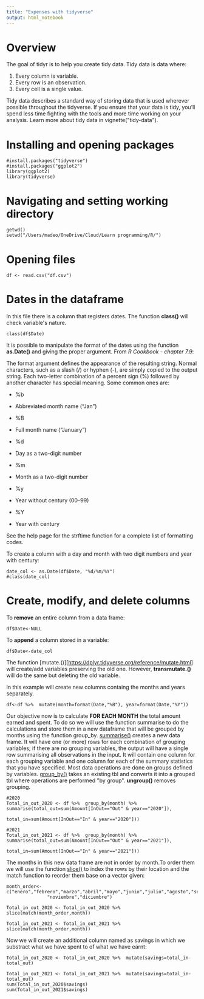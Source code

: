 ```yaml
---
title: "Expenses with tidyverse"
output: html_notebook
---
```

# Overview
The goal of tidyr is to help you create tidy data. Tidy data is data where:

1. Every column is variable.
2. Every row is an observation.
3. Every cell is a single value.

Tidy data describes a standard way of storing data that is used wherever 
possible throughout the tidyverse. If you ensure that your data is tidy,
you’ll spend less time fighting with the tools and more time working on your 
analysis. Learn more about tidy data in vignette("tidy-data").


# Installing and opening packages

```{r}
#install.packages("tidyverse")
#install.packages("ggplot2")
library(ggplot2)
library(tidyverse)
```
# Navigating and setting working directory

```{r}
getwd()
setwd("/Users/madeo/OneDrive/Cloud/Learn programming/R/")
```


# Opening files

```{r}
df <- read.csv("df.csv")
```

# Dates in the dataframe

In this file there is a column that registers dates. The function  **class()** 
will check  variable's nature. 
```{r}
class(df$Date)
```
It is possible to manipulate the format of the dates using the function
**as.Date()** and giving the proper argument. From *R Cookbook - chapter 7.9*:

The format argument defines the appearance of the resulting string. Normal 
characters, such as a slash (/) or hyphen (-), are simply copied to the output 
string. Each two-letter combination of a percent sign (%) followed by another 
character has special meaning. Some common ones are:

* %b
+ Abbreviated month name (“Jan”)
* %B
+ Full month name (“January”)
* %d
+ Day as a two-digit number
* %m
+ Month as a two-digit number
* %y
+ Year without century (00–99)
* %Y
+ Year with century

See the help page for the strftime function for a complete list of 
formatting codes.

To create a column with a day and month with two digit numbers and year with
century:

```{r}
date_col <- as.Date(df$Date, "%d/%m/%Y")
#class(date_col)
```

# Create, modify, and delete columns
 
To **remove** an entire column from a data frame:

```{r}
df$Date<-NULL
```

To **append** a column stored in a variable:

```{r}
df$Date<-date_col
```

The function [mutate.()][https://dplyr.tidyverse.org/reference/mutate.html] 
will create/add variables preserving the old one. However, **transmutate.()**
will do the same but deleting the old variable.

In this example will create new columns containg the months and years separately. 


```{r}
df<-df %>%  mutate(month=format(Date,"%B"), year=format(Date,"%Y"))
```

Our objective now is to calculate **FOR EACH MONTH** the total amount earned and 
spent. To do so we will use the function summarise to do the calculations and 
store them in a new dataframe that will be grouped by months using the function 
group_by. [summarise()](https://dplyr.tidyverse.org/reference/summarise.html) 
creates a new data frame. It will have one (or more) rows for each combination 
of grouping variables; if there are no grouping variables, the output will have 
a single row summarising all observations in the input. It will contain one 
column for each grouping variable and one column for each of the summary 
statistics that you have specified. Most data operations are done on groups
defined by variables. [group_by()](https://dplyr.tidyverse.org/reference/group_by.html?q=groupby) takes an existing tbl and converts it into a 
grouped tbl where operations are performed "by group". **ungroup()** removes 
grouping.

```{r}
#2020
Total_in_out_2020 <- df %>%  group_by(month) %>% summarise(total_out=sum(Amount[InOut=="Out" & year=="2020"]),
                                                            total_in=sum(Amount[InOut=="In" & year=="2020"]))

#2021
Total_in_out_2021 <- df %>%  group_by(month) %>% summarise(total_out=sum(Amount[InOut=="Out" & year=="2021"]),
                                                           total_in=sum(Amount[InOut=="In" & year=="2021"]))
```

The months in this new data frame are not in order by month.To order them we 
will use the function [slice()](https://dplyr.tidyverse.org/reference/slice.html) to index the rows by their location and the match
function to reorder them base on a vector given:

```{r}
month_order<-c("enero","febrero","marzo","abril","mayo","junio","julio","agosto","sepriembre","octubre",
               "noviembre","diciembre")

Total_in_out_2020 <- Total_in_out_2020 %>% slice(match(month_order,month))

Total_in_out_2021 <- Total_in_out_2021 %>% slice(match(month_order,month))
```

Now we will create an additional column named as savings in which we substract 
what we have spent to of what we have earnt:
```{r}
Total_in_out_2020 <- Total_in_out_2020 %>%  mutate(savings=total_in-total_out)

Total_in_out_2021 <- Total_in_out_2021 %>%  mutate(savings=total_in-total_out)
sum(Total_in_out_2020$savings)
sum(Total_in_out_2021$savings)
```



